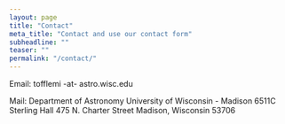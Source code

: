 ```yaml
---
layout: page
title: "Contact"
meta_title: "Contact and use our contact form"
subheadline: ""
teaser: ""
permalink: "/contact/"
---
```

Email: tofflemi -at- astro.wisc.edu

Mail: Department of Astronomy
      University of Wisconsin - Madison
      6511C Sterling Hall 
      475 N. Charter Street 
      Madison, Wisconsin 53706 


